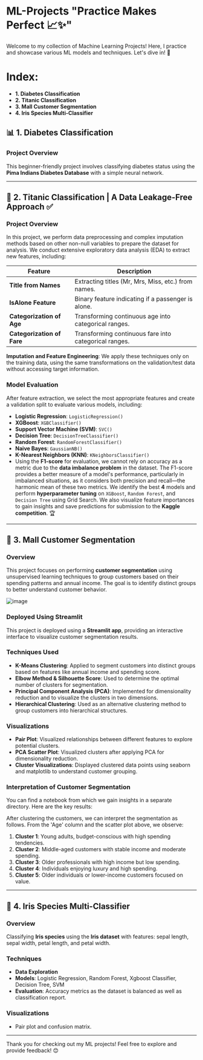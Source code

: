 # ML-Projects "Practice Makes Perfect 📈✨"

Welcome to my collection of Machine Learning Projects! Here, I practice and showcase various ML models and techniques. Let's dive in! 🚀

# Index:
- **1. Diabetes Classification**
- **2. Titanic Classification**
- **3. Mall Customer Segmentation**
- **4. Iris Species Multi-Classifier**

## 📊 1. Diabetes Classification

### Project Overview

This beginner-friendly project involves classifying diabetes status using the **Pima Indians Diabetes Database** with a simple neural network.

---

## 🚢 2. Titanic Classification | A Data Leakage-Free Approach ✅

### Project Overview

In this project, we perform data preprocessing and complex imputation methods based on other non-null variables to prepare the dataset for analysis. We conduct extensive exploratory data analysis (EDA) to extract new features, including:

| Feature                    | Description                                           |
| -------------------------- | ----------------------------------------------------- |
| **Title from Names**       | Extracting titles (Mr, Mrs, Miss, etc.) from names.   |
| **IsAlone Feature**        | Binary feature indicating if a passenger is alone.    |
| **Categorization of Age**  | Transforming continuous age into categorical ranges.  |
| **Categorization of Fare** | Transforming continuous fare into categorical ranges. |

**Imputation and Feature Engineering**: We apply these techniques only on the training data, using the same transformations on the validation/test data without accessing target information.

### Model Evaluation

After feature extraction, we select the most appropriate features and create a validation split to evaluate various models, including:

- **Logistic Regression**: `LogisticRegression()`
- **XGBoost**: `XGBClassifier()`
- **Support Vector Machine (SVM)**: `SVC()`
- **Decision Tree**: `DecisionTreeClassifier()`
- **Random Forest**: `RandomForestClassifier()`
- **Naive Bayes**: `GaussianNB()`
- **K-Nearest Neighbors (KNN)**: `KNeighborsClassifier()`
- Using the **F1-score** for evaluation, we cannot rely on accuracy as a metric due to the **data imbalance problem** in the dataset. The F1-score provides a better measure of a model's performance, particularly in imbalanced situations, as it considers both precision and recall—the harmonic mean of these two metrics. We identify the best **4** models and perform **hyperparameter tuning** on `XGBoost`, `Random Forest`, and `Decision Tree` using Grid Search. We also visualize feature importances to gain insights and save predictions for submission to the **Kaggle competition**. 🏆

---

## 🎯 3. Mall Customer Segmentation

### Overview
This project focuses on performing **customer segmentation** using unsupervised learning techniques to group customers based on their spending patterns and annual income. The goal is to identify distinct groups to better understand customer behavior.

![image](https://github.com/user-attachments/assets/8aaaf57c-1464-4812-aa1f-b9634533b32c)


### Deployed Using Streamlit
This project is deployed using a **Streamlit app**, providing an interactive interface to visualize customer segmentation results.

### Techniques Used
- **K-Means Clustering**: Applied to segment customers into distinct groups based on features like annual income and spending score.
- **Elbow Method & Silhouette Score**: Used to determine the optimal number of clusters for segmentation.
- **Principal Component Analysis (PCA)**: Implemented for dimensionality reduction and to visualize the clusters in two dimensions.
- **Hierarchical Clustering**: Used as an alternative clustering method to group customers into hierarchical structures.

### Visualizations
- **Pair Plot**: Visualized relationships between different features to explore potential clusters.
- **PCA Scatter Plot**: Visualized clusters after applying PCA for dimensionality reduction.
- **Cluster Visualizations**: Displayed clustered data points using seaborn and matplotlib to understand customer grouping.

### Interpretation of Customer Segmentation

You can find a notebook from which we gain insights in a separate directory. Here are the key results:

After clustering the customers, we can interpret the segmentation as follows. From the 'Age' column and the scatter plot above, we observe:

1. **Cluster 1**: Young adults, budget-conscious with high spending tendencies.
2. **Cluster 2**: Middle-aged customers with stable income and moderate spending.
3. **Cluster 3**: Older professionals with high income but low spending.
4. **Cluster 4**: Individuals enjoying luxury and high spending.
5. **Cluster 5**: Older individuals or lower-income customers focused on value.

---

## 🌷 4. Iris Species Multi-Classifier

### Overview
Classifying **Iris species** using the **Iris dataset** with features: sepal length, sepal width, petal length, and petal width.

### Techniques

- **Data Exploration**
- **Models**: Logistic Regression, Random Forest, Xgboost Classifier, Decision Tree, SVM
- **Evaluation**: Accuracy metrics as the dataset is balanced as well as classification report.

### Visualizations
- Pair plot and confusion matrix.

---

Thank you for checking out my ML projects! Feel free to explore and provide feedback! 😊
